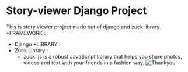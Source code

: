 # Story-viewer Django Project
This is story viewer project made out of django and zuck library.
*FRAMEWORK :
  * Django
 *LIBRARY :
  * Zuck Library :
    * zuck. js is a robust JavaScript library that helps you share photos, videos and text with your friends in a fashion way.
![Thankyou](https://thumbs.dreamstime.com/b/thank-you-heart-icon-stock-vector-thank-you-heart-icon-vector-164556606.jpg)

